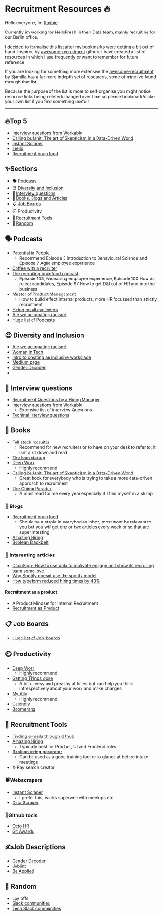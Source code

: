 #  Recruitment Resources 🔥

Hello everyone, Im [Robbie](https://www.linkedin.com/in/robbiecraigsimpson/)

Currently im working for HelloFresh in their Data team, mainly recruiting for our Berlin office.

I decided to formalise this list after my bookmarks were getting a bit out of hand. Inspired by [awesome-recruitment](https://github.com/Sjamilla/awesome-recruitment) github. I have created a list of resources in which I use frequently or want to remember for future reference 

If you are looking for something more extensive the [awesome-recruitment](https://github.com/Sjamilla/awesome-recruitment) by Sjamilla  has a far more indepth set of resources, some of mine ive found through that list. 

Because the purpose of the list is more to self-organise  you might notice resource links being deleted/changed over time so please bookmark/make your own list if you find something useful!

___

## 🔥Top 5 
- [Interview questions from Workable](https://resources.workable.com/interview-questions/)
- [Calling bullshit: The art of Skepticism in a Data-Driven World](https://www.amazon.de/gp/product/0593229762/ref=ppx_yo_dt_b_asin_title_o08_s00?ie=UTF8&psc=1)
- [Instant Scraper](https://chrome.google.com/webstore/detail/instant-data-scraper/ofaokhiedipichpaobibbnahnkdoiiah)
- [Trello](https://trello.com/)
- [Recruitment brain food](https://www.recruitingbrainfood.com/)


## ✨Sections
* 🗣️ [Podcasts](https://github.com/rsimHF/Recruitment-Resources/blob/main/README.md#%EF%B8%8F--podcasts)         
* 😍 [Diversity and Inclusion ](https://github.com/rsimHF/Recruitment-Resources#--diversity-and-inclusion)
* 💪 [Interview questions](https://github.com/rsimHF/Recruitment-Resources#--interview-questions)
* 📖 [Books, Blogs and Articles](https://github.com/rsimHF/Recruitment-Resources#--books)
* 📋 [Job Boards](https://github.com/rsimHF/Recruitment-Resources#-job-boards)
* ⏲️ [Productivity](https://github.com/rsimHF/Recruitment-Resources#%EF%B8%8F-productivity)
* 🔨 [Recruitment Tools](https://github.com/rsimHF/Recruitment-Resources#-recruitment-tools)
* 🤯 [Random](https://github.com/rsimHF/Recruitment-Resources/blob/main/README.md#random)



## 🗣️  Podcasts
- [Potential in People](https://open.spotify.com/show/4KzfLMXamIlP74ZX0bYAv7?si=EbQB7GEETV-nLPkTdVU-sw)
    -  Recommend Episode 3 Introduction to Behavioural Science and Episode 7 Agile employee experience 
- [Coffee with a recruiter](https://open.spotify.com/show/048o7UfTAigaNVqCfab4V8?si=4M8C4CtbTwyDOpC-WqbOrw)
- [The recruiting brainfood podcast](https://open.spotify.com/show/3dFBspf9jXwpnJPLwSd72u?si=GkD0_NPhS52ifW2b6O6zKg)
    -  Episode 103, Measuring employee experience, Episode 100 How to reject candidates, Episode 97 How to get D&I out of HR and into the business 
- [Master of Product Management](https://open.spotify.com/episode/5snQ7mdIpaZm9xyXiObRsg?si=Kc99TNKARjWVaFke3gekog)
   - How to build effect internal products, more HR focussed than strictly recruitment 
- [Hiring on all cyclinders](https://www.entelo.com/podcasts/)
- [Are we automating racism?](https://www.youtube.com/watch?v=Ok5sKLXqynQ)
- [Huge list of Podcasts](https://www.recruitingbrainfood.com/big-list-of-podcasts/?utm_campaign=Recruiting%20Brainfood&utm_medium=email&utm_source=Revue%20newsletter)

## 😍  Diversity and Inclusion 
- [Are we automating racism?](https://www.youtube.com/watch?v=Ok5sKLXqynQ) 
- [Woman in Tech](https://www.womentech.net/)
- [Intro to creating an inclusive workplace](https://www.tinypulse.com/blog/diversity-inclusion-at-work-employee-survey-question?utm_medium=email&_hsmi=116088395&_hsenc=p2ANqtz-9oBfFiOOzycUdD9HIocV8bS2o1WHFsqxMh7Xit3lHUMltU9FZj86DVk52cidggrM6VahHXoffixXfV658tr_B6SQbIQg&utm_content=116084881&utm_source=hs_email)
- [Medium page](https://medium.com/diversity-inclusion)
- [Gender Decoder](http://gender-decoder.katmatfield.com/)
-  
## 💪  Interview questions 
- [Recruitment Questions by a Hiring Manager](https://jacobian.org/series/unpacking-interview-questions/?utm_campaign=Recruiting%20Brainfood&utm_medium=email&utm_source=Revue%20newsletter)
- [Interview questions from Workable](https://resources.workable.com/interview-questions/) 
  - Extensive list of interview Questions 
- [Techinal Interview questions](https://github.com/DopplerHQ/awesome-interview-questions)

## 📖  Books 
- [Full stack recruiter](https://www.amazon.com/Full-Stack-Recruiter-Modern-Recruiters/dp/1976130735) 
    - Recommend for new recruiters or to have on your desk to refer to, it isnt a sit down and read
- [The lean startup](https://www.amazon.de/gp/product/0670921602/ref=ppx_yo_dt_b_asin_title_o00_s00?ie=UTF8&psc=1)
- [Deep Work](https://www.amazon.de/gp/product/0349411905/ref=ppx_yo_dt_b_asin_title_o01_s00?ie=UTF8&psc=1) 
   - Highly recommend 
- [Calling bullshit: The art of Skepticism in a Data-Driven World](https://www.amazon.de/gp/product/0593229762/ref=ppx_yo_dt_b_asin_title_o08_s00?ie=UTF8&psc=1) 
    -   Great book for everybody who is trying to take a more data-driven approach to recruitment 
- [The Chimp Paradox](https://www.amazon.de/-/en/Prof-Steve-Peters/dp/178504057X/ref=sr_1_1?adgrpid=80980547726&dchild=1&gclid=Cj0KCQjwmcWDBhCOARIsALgJ2Qfc8PU1SxTRziwOiVVhWgvJ4-dKTIsJCokkbhIHmrtKaeqKRGKYKjQaAlg7EALw_wcB&hvadid=394700427818&hvdev=c&hvlocphy=9061136&hvnetw=g&hvqmt=b&hvrand=3147959144523281261&hvtargid=kwd-295708607959&hydadcr=24467_1811986&keywords=the+chimp+paradox&qid=1618069204&sr=8-1) 
    - A must read for me every year especially if I find myself in a slump


### 👀  Blogs
- [Recruitment brain food](https://www.recruitingbrainfood.com/) 
    - Should be a staple in everybodies inbox, most wont be relevant to you but you will get one or two articles every week or so that are super intesting 
- [Amazing Hiring](https://amazinghiring.com/blog/)
- [Boolean Blackbelt](http://booleanblackbelt.com/)

### 📰  Interesting articles
- [DocuSign- How to use data to motivate,engage and show its recruiting team some love](https://business.linkedin.com/talent-solutions/blog/talent-analytics/2017/how-docusign-used-data-to-motivate-engage-and-show-its-recruiting-team_)
- [Why Spotify doesnt use the spotify model](https://www.jeremiahlee.com/posts/failed-squad-goals/)
- [How typeform reduced hiring times by 43%](https://www.typeform.com/blog/inside-story/time-to-hire/?fbclid=IwAR0LM6d7euCO9BmgpmZ9br9Us9g66sJNBJe_ozzliRYui557A4eMWAXKe10&utm_campaign=Recruiting%20Brainfood&utm_medium=email&utm_source=Revue%20newsletter)
#### Recruitment as a product 
- [A Product Mindset for Internal Recruitment](https://medium.com/swlh/a-product-mindset-for-internal-recruitment-b2e659934ba2_)
- [Recruitment as Product](https://dasbarrett.medium.com/recruitment-as-a-product-7d280f699d45)



## 📋 Job Boards 
- [Huge list of Job-boards](https://www.recruitingbrainfood.com/big-list-of-places-to-post-jobs-globally/)

## ⏲️ Productivity 
- [Deep Work](https://www.amazon.de/gp/product/0349411905/ref=ppx_yo_dt_b_asin_title_o01_s00?ie=UTF8&psc=1) 
   - Highly recommend 
- [Getting Things done](https://www.amazon.de/gp/product/0349423148/ref=ppx_yo_dt_b_asin_title_o03_s00?ie=UTF8&psc=1) 
    - A bit cheesy and preachy at times but can help you think intrespectively about your work and make changes 
- [My Ally](https://www.myally.ai/) 
    - Highly recommend 
- [Calendly](https://calendly.com/)
- [Boomerang](https://boomerangcalendar.com/)


## 🔨 Recruitment Tools
- [Finding e-mails through Github](https://www.sourcecon.com/how-to-find-almost-any-github-users-email-address-2-0/_)
- [Amazing Hiring](https://chrome.google.com/webstore/detail/amazinghiring/didkfdopbffjkpolefhpcjkohcpalicd?hl=en) 
    - Typically best for Product, UI and Frontend roles
- [Boolean string generator](https://scoperac.com/booleanstringbank/) 
    - Can be used as a good training tool or to glance at before intake meetings
- [X-Ray search creator](https://recruitin.net/) 


### 🕷️Webscrapers
- [Instant Scraper](https://chrome.google.com/webstore/detail/instant-data-scraper/ofaokhiedipichpaobibbnahnkdoiiah)
     - I prefer this, works superwell with meetups etc
- [Data Scraper](https://chrome.google.com/webstore/detail/data-scraper-easy-web-scr/nndknepjnldbdbepjfgmncbggmopgden)

### 🧠Github tools
- [Octo HR](https://chrome.google.com/webstore/detail/octohr/beiklbdjdmfkgchmiabjejdlpaoicbef/related)
- [Git Awards](http://git-awards.com/)


## ✍️Job Descriptions 
-  [Gender Decoder](http://gender-decoder.katmatfield.com/)
-  [Joblint](https://joblint.org/)
-  [Be Applied](https://textanalysis.beapplied.com/)

## 🤯 Random
- [Lay offs](http://layoffs.fyi/)
- [Slack communities](https://airtable.com/universe/expRhUQt5YsHhMdhO/the-full-list-of-slack-communities?explore=true)
- [Tech Slack communities](https://toggl.com/blog/candidate-sourcing)

